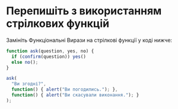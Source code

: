 
# Перепишіть з використанням стрілкових функцій

Замініть Функціональні Вирази на стрілкові функції у коді нижче:

```js run
function ask(question, yes, no) {
  if (confirm(question)) yes()
  else no();
}

ask(
  "Ви згодні?",
  function() { alert("Ви погодились."); },
  function() { alert("Ви скасували виконання."); }
);
```
